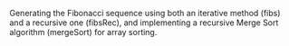Generating the Fibonacci sequence using both an iterative method (fibs) and a recursive one (fibsRec), and implementing a recursive Merge Sort algorithm (mergeSort) for array sorting.